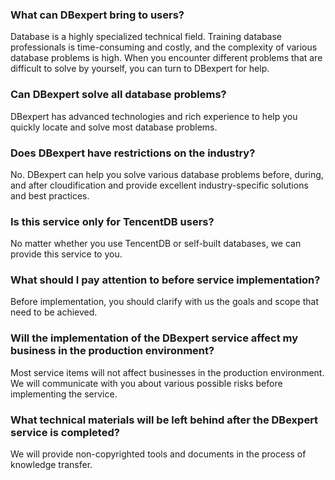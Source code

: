 ### What can DBexpert bring to users?
Database is a highly specialized technical field. Training database professionals is time-consuming and costly, and the complexity of various database problems is high. When you encounter different problems that are difficult to solve by yourself, you can turn to DBexpert for help.

### Can DBexpert solve all database problems?
DBexpert has advanced technologies and rich experience to help you quickly locate and solve most database problems.

### Does DBexpert have restrictions on the industry?
No. DBexpert can help you solve various database problems before, during, and after cloudification and provide excellent industry-specific solutions and best practices.

### Is this service only for TencentDB users?
No matter whether you use TencentDB or self-built databases, we can provide this service to you.


### What should I pay attention to before service implementation?
Before implementation, you should clarify with us the goals and scope that need to be achieved.

### Will the implementation of the DBexpert service affect my business in the production environment?
Most service items will not affect businesses in the production environment. We will communicate with you about various possible risks before implementing the service.

### What technical materials will be left behind after the DBexpert service is completed?
We will provide non-copyrighted tools and documents in the process of knowledge transfer.
